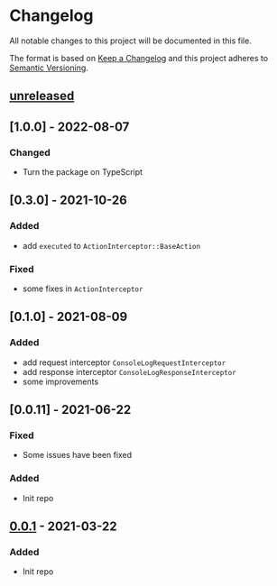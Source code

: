 # Changelog

All notable changes to this project will be documented in this file.

The format is based on [Keep a Changelog][keepachangelog]
and this project adheres to [Semantic Versioning][semver].

## [unreleased]

## [1.0.0] - 2022-08-07

### Changed

- Turn the package on TypeScript

## [0.3.0] - 2021-10-26

### Added

- add `executed` to `ActionInterceptor::BaseAction`

### Fixed

- some fixes in `ActionInterceptor`

## [0.1.0] - 2021-08-09

### Added

- add request interceptor `ConsoleLogRequestInterceptor`
- add response interceptor `ConsoleLogResponseInterceptor`
- some improvements

## [0.0.11] - 2021-06-22

### Fixed

- Some issues have been fixed

### Added

- Init repo

## [0.0.1] - 2021-03-22

### Added

- Init repo

[unreleased]: https://github.com/efureev/request-interceptors/compare/v0.0.1...HEAD

[0.0.1]: https://github.com/efureev/request-interceptors/releases/tag/v0.0.1

[keepachangelog]:https://keepachangelog.com/en/1.1.0/

[semver]:https://semver.org/spec/v2.0.0.html
